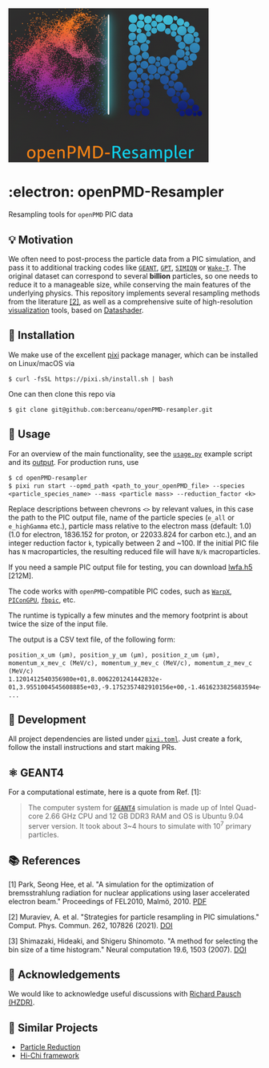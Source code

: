 <img src="./resampler_logo.png" alt="Resampler Logo" width="400"/>


# :electron: openPMD-Resampler
Resampling tools for `openPMD` PIC data

## :bulb: Motivation

We often need to post-process the particle data from a PIC simulation, and pass it to additional tracking codes like [`GEANT`](#atom_symbol-geant4), [`GPT`](https://www.pulsar.nl/gpt/), [`SIMION`](https://simion.com) or [`Wake-T`](https://github.com/AngelFP/Wake-T). The original dataset can correspond to several **billion** particles, so one needs to reduce it to a manageable size, while conserving the main features of the underlying physics. This repository implements several resampling methods from the literature [[2]](#books-references), as well as a comprehensive suite of high-resolution [visualization](./plots/phase_space.png) tools, based on [Datashader](https://datashader.org).

## :rocket: Installation

We make use of the excellent [pixi](pixi.sh) package manager, which can be installed on Linux/macOS via

```console
$ curl -fsSL https://pixi.sh/install.sh | bash
```

One can then clone this repo via 

```console
$ git clone git@github.com:berceanu/openPMD-resampler.git
```

## :book: Usage

For an overview of the main functionality, see the [`usage.py`](./usage.py) example script and its [output](./output.md).
For production runs, use

```console
$ cd openPMD-resampler
$ pixi run start --opmd_path <path_to_your_openPMD_file> --species <particle_species_name> --mass <particle mass> --reduction_factor <k>
```

Replace descriptions between chevrons `<>` by relevant values, in this case the
path to the PIC output file, name of the particle species (`e_all` or
`e_highGamma` etc.), particle mass relative to the electron mass (default: 1.0) (1.0 for electron, 1836.152 for proton, or 22033.824 for carbon etc.), and an integer reduction factor `k`, typically between 2 and ~100.
If the initial PIC file has `N` macroparticles, the resulting reduced file will have `N/k`
macroparticles.

If you need a sample PIC output file for testing, you can download [lwfa.h5](https://transfer.sequanium.de/qjhu1I2t56/lwfa.h5) [212M].

The code works with `openPMD`-compatible PIC codes, such as [`WarpX`](https://github.com/ECP-WarpX/WarpX), [`PIConGPU`](https://github.com/ComputationalRadiationPhysics/picongpu), [`fbpic`](https://github.com/fbpic/fbpic), etc.

The runtime is typically a few minutes and the memory footprint is about twice the size of the input file.

The output is a CSV text file, of the following form:

```
position_x_um (μm), position_y_um (μm), position_z_um (μm), momentum_x_mev_c (MeV/c), momentum_y_mev_c (MeV/c), momentum_z_mev_c (MeV/c)
1.1201412540356980e+01,8.0062201241442832e-01,3.9551004545608885e+03,-9.1752357482910156e+00,-1.4616233825683594e+01,2.9899465942382812e+02
...
```

## :wrench: Development

All project dependencies are listed under [`pixi.toml`](pixi.toml).
Just create a fork, follow the install instructions and start making PRs.

## :atom_symbol: GEANT4

For a computational estimate, here is a quote from Ref. [1]:

> The computer system for [`GEANT4`](https://geant4.web.cern.ch) simulation is made up of Intel Quad-core 2.66 GHz CPU and 12 GB DDR3 RAM and OS is Ubuntu 9.04 server version. It took about 3~4 hours to simulate with $10^7$ primary particles.


## :books: References

[1] Park, Seong Hee, et al. "A simulation for the optimization of bremsstrahlung radiation for nuclear applications using laser accelerated electron beam." Proceedings of FEL2010, Malmö, 2010. [PDF](https://accelconf.web.cern.ch/FEL2010/papers/thpb13.pdf)

[2] Muraviev, A. et al. "Strategies for particle resampling in PIC simulations." Comput. Phys. Commun. 262, 107826 (2021). [DOI](https://doi.org/10.1016/j.cpc.2021.107826)

[3] Shimazaki, Hideaki, and Shigeru Shinomoto. "A method for selecting the bin size of a time histogram." Neural computation 19.6, 1503 (2007). [DOI](https://doi.org/10.1162/neco.2007.19.6.1503)

## :loudspeaker: Acknowledgements

We would like to acknowledge useful discussions with [Richard Pausch (HZDR)](https://github.com/PrometheusPi).

## :link: Similar Projects

- [Particle Reduction](https://github.com/ComputationalRadiationPhysics/particle_reduction)
- [Hi-Chi framework](https://github.com/hi-chi/pyHiChi)
